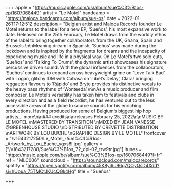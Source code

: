 +++
apple = "https://music.apple.com/us/album/sue%C3%B1os-ep/1607068449"
artist = "Le Motel"
bandcamp = "https://maloca.bandcamp.com/album/sue-os"
date = 2022-01-26T17:12:51Z
description = "Belgian artist and Maloca Records founder Le Motel returns to the label for a new EP, ‘Sueños’, his most expansive work to date. Released on the 25th February, Le Motel draws from the worldly ethos of the label to bring together collaborators from the UK, Ghana, Spain and Brussels.\n\nMeaning dream in Spanish, ‘Sueños’ was made during the lockdown and is inspired by the fragments for dreams and the incapacity of experiencing music and life in a physical way. On Le Motel’s two solo cuts, ‘Sueños’ and ‘Talking To Drums’, the dynamic artist showcases his signature percussive driven sound. With the global influences from the collaborators, ‘Sueños’ continues to expand across heavyweight grime on ‘Love Talk Bad’ with Logan, glitchy IDM with Cabasa on ‘Libet’s Delay’, Clara! bringing reggaeton flavours to ‘Rápido’ and Bryte provides his distinctive vocals to the heavy bass rhythms of ‘Wonteeda’.\n\nAs a music producer and film composer, Le Motel’s versatility has taken him to festivals and clubs in every direction and as a field recordist, he has ventured out to the less accessible areas of the globe to source sounds for his enriching productions. Having produced for some of Belgium’s biggest hip hop artists... more\n\n### credits\n\nreleases February 25, 2022\n\nMUSIC BY LE MOTEL  \nMASTERED BY TRANSITION  \nMIXED BY JEAN VANESSE @GREENHOUSE STUDIO  \nDISTRIBUTED BY CREVETTE DISTRIBUTION  \nARTWORK BY LOU BUCHE  \nGRAPHIC DESIGN BY LE MOTEL"
frontcover = "/v1643217250/Le_Motel_-_Sue%C3%B1os_-_Artwork_by_Lou_Buche_ygxs8l.jpg"
gallery = ["/v1643217288/Sue%C3%B1os_72_dpi-02_trw9tr.jpg"]
itunes = "https://music.apple.com/be/album/sue%C3%B1os-ep/1607068449?l=fr"
ref = "MLC006"
soundcloud = "https://soundcloud.com/malocarecords"
spotify = "https://open.spotify.com/album/45K8yi6u96q7QOyQsD4Xdd?si=hUoua_75TMCtJKUcQGk4Hg"
title = "Sueños"

+++
